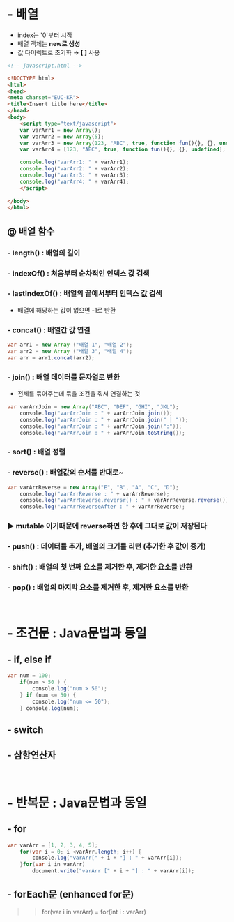 # - 배열 
- index는 '0'부터 시작 
- 배열 객체는 **new로 생성**
- 값 다이렉트로 초기화 → **[ ]** 사용 
```html 
<!-- javascript.html -->

<!DOCTYPE html>
<html>
<head>
<meta charset="EUC-KR">
<title>Insert title here</title>
</head>
<body>
	<script type="text/javascript">  
	var varArr1 = new Array();
	var varArr2 = new Array(5);
	var varArr3 = new Array(123, "ABC", true, function fun(){}, {}, undefined); // 데이터타입을 다 맞추지 않아도 가능
	var varArr4 = [123, "ABC", true, function fun(){}, {}, undefined];

	console.log("varArr1: " + varArr1);
	console.log("varArr2: " + varArr2);
	console.log("varArr3: " + varArr3);
	console.log("varArr4: " + varArr4);
	</script>
	
</body>
</html>
```
## @ 배열 함수

### - length() : 배열의 길이
### - indexOf() : 처음부터 순차적인 인덱스 값 검색 

### - lastIndexOf() : 배열의 끝에서부터 인덱스 값 검색 
- 배열에 해당하는 값이 없으면 -1로 반환 

### - concat() : 배열간 값 연결
```java script
var arr1 = new Array ("배열 1", "배열 2");
var arr2 = new Array ("배열 3", "배열 4");
var arr = arr1.concat(arr2);
```

### - join() : 배열 데이터를 문자열로 반환 
- 전체를 묶어주는데 묶을 조건을 줘서 연결하는 것
```java script
var varArrJoin = new Array("ABC", "DEF", "GHI", "JKL");
	console.log("varArrJoin : " + varArrJoin.join());
	console.log("varArrJoin : " + varArrJoin.join(" | "));
	console.log("varArrJoin : " + varArrJoin.join(":"));
	console.log("varArrJoin : " + varArrJoin.toString());
```

### - sort() : 배열 정렬

### - reverse() : 배열값의 순서를 반대로~
```java script 
var varArrReverse = new Array("E", "B", "A", "C", "D");
	console.log("varArrReverse : " + varArrReverse);
	console.log("varArrReverse.reversr() : " + varArrReverse.reverse());
	console.log("varArrReverseAfter : " + varArrReverse);
```
### **▶ mutable 이기때문에 reverse하면 한 후에 그대로 값이 저장된다**

### - push() : 데이터를 추가, 배열의 크기를 리턴 (추가한 후 값이 증가)

### - shift() : 배열의 첫 번째 요소를 제거한 후, 제거한 요소를 반환

### - pop() : 배열의 마지막 요소를 제거한 후, 제거한 요소를 반환
<br>

# - 조건문 : Java문법과 동일 
## - if, else if
```java script
var num = 100;	
	if(num > 50 ) {
		console.log("num > 50");
	} if (num <= 50) {
		console.log("num <= 50");
	} console.log(num);
```

## - switch

## - 삼항연산자
<br>

# - 반복문 : Java문법과 동일
## - for
```java script 
var varArr = [1, 2, 3, 4, 5];
	for(var i = 0; i <varArr.length; i++) {
		console.log("varArr[" + i + "] : " + varArr[i]);
	}for(var i in varArr) 
		document.write("varArr [" + i + "] : " + varArr[i]);
```

## - forEach문 (enhanced for문)
>> for(var i in varArr) = for(int i : varArr)
